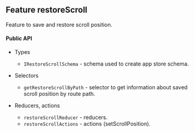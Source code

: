 ## Feature restoreScroll

Feature to save and restore scroll position.

#### Public API

- Types
  - `IRestoreScrollSchema` - schema used to create app store schema.

- Selectors
  - `getRestoreScrollByPath` - selector to get information about saved scroll position by route
    path.

- Reducers, actions
  - `restoreScrollReducer` - reducers.
  - `restoreScrollActions` - actions (setScrollPosition).
